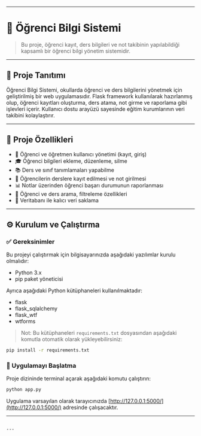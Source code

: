 
---

# 📌 Öğrenci Bilgi Sistemi

> Bu proje, öğrenci kayıt, ders bilgileri ve not takibinin yapılabildiği kapsamlı bir öğrenci bilgi yönetim sistemidir.

---

## 🧾 Proje Tanıtımı

Öğrenci Bilgi Sistemi, okullarda öğrenci ve ders bilgilerini yönetmek için geliştirilmiş bir web uygulamasıdır.
Flask framework kullanılarak hazırlanmış olup, öğrenci kayıtları oluşturma, ders atama, not girme ve raporlama gibi işlevleri içerir.
Kullanıcı dostu arayüzü sayesinde eğitim kurumlarının veri takibini kolaylaştırır.

---

## 🚀 Proje Özellikleri

* 🔐 Öğrenci ve öğretmen kullanıcı yönetimi (kayıt, giriş)
* 🎓 Öğrenci bilgileri ekleme, düzenleme, silme
* 📚 Ders ve sınıf tanımlamaları yapabilme
* 📝 Öğrencilerin derslere kayıt edilmesi ve not girilmesi
* 📊 Notlar üzerinden öğrenci başarı durumunun raporlanması
* 🔎 Öğrenci ve ders arama, filtreleme özellikleri
* 💾 Veritabanı ile kalıcı veri saklama

---

## ⚙️ Kurulum ve Çalıştırma

### ✅ Gereksinimler

Bu projeyi çalıştırmak için bilgisayarınızda aşağıdaki yazılımlar kurulu olmalıdır:

* Python 3.x
* pip paket yöneticisi

Ayrıca aşağıdaki Python kütüphaneleri kullanılmaktadır:

* flask
* flask\_sqlalchemy
* flask\_wtf
* wtforms

> Not: Bu kütüphaneleri `requirements.txt` dosyasından aşağıdaki komutla otomatik olarak yükleyebilirsiniz:

```bash
pip install -r requirements.txt
```

### 🚀 Uygulamayı Başlatma

Proje dizininde terminal açarak aşağıdaki komutu çalıştırın:

```bash
python app.py
```

Uygulama varsayılan olarak tarayıcınızda [http://127.0.0.1:5000/](http://127.0.0.1:5000/) adresinde çalışacaktır.

---


```

---
